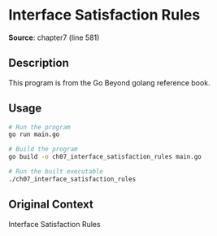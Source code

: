 # Interface Satisfaction Rules

**Source**: chapter7 (line 581)

## Description

This program is from the Go Beyond golang reference book.

## Usage

```bash
# Run the program
go run main.go

# Build the program
go build -o ch07_interface_satisfaction_rules main.go

# Run the built executable
./ch07_interface_satisfaction_rules
```

## Original Context

Interface Satisfaction Rules

